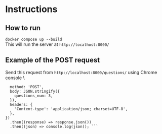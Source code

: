 # Instructions
## How to run
`docker compose up --build` \
This will run the server at `http://localhost:8000/`

## Example of the POST request
Send this request from `http://localhost:8000/questions/` using Chrome console \
```fetch('', {
  method: 'POST',
  body: JSON.stringify({
    questions_num: 3,
  }),
  headers: {
    'Content-type': 'application/json; charset=UTF-8',
  },
})
  .then((response) => response.json())
  .then((json) => console.log(json)); ```
